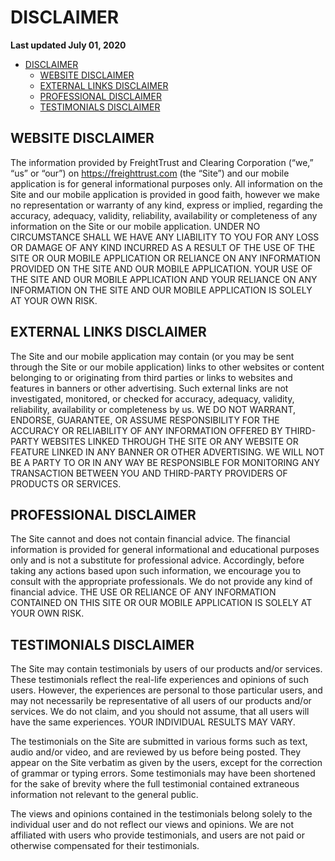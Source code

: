 # DISCLAIMER

**Last updated July 01, 2020**

- [DISCLAIMER](#disclaimer)
  * [WEBSITE DISCLAIMER](#website-disclaimer)
  * [EXTERNAL LINKS DISCLAIMER](#external-links-disclaimer)
  * [PROFESSIONAL DISCLAIMER](#professional-disclaimer)
  * [TESTIMONIALS DISCLAIMER](#testimonials-disclaimer)

## WEBSITE DISCLAIMER

The information provided by FreightTrust and Clearing Corporation (“we,” “us” or “our”) on https://freighttrust.com (the
“Site”) and our mobile application is for general informational purposes only. All information on the Site and our mobile
application is provided in good faith, however we make no representation or warranty of any kind, express or implied,
regarding the accuracy, adequacy, validity, reliability, availability or completeness of any information on the Site or our
mobile application. UNDER NO CIRCUMSTANCE SHALL WE HAVE ANY LIABILITY TO YOU FOR ANY LOSS OR
DAMAGE OF ANY KIND INCURRED AS A RESULT OF THE USE OF THE SITE OR OUR MOBILE
APPLICATION OR RELIANCE ON ANY INFORMATION PROVIDED ON THE SITE AND OUR MOBILE
APPLICATION. YOUR USE OF THE SITE AND OUR MOBILE APPLICATION AND YOUR RELIANCE ON ANY
INFORMATION ON THE SITE AND OUR MOBILE APPLICATION IS SOLELY AT YOUR OWN RISK.

## EXTERNAL LINKS DISCLAIMER

The Site and our mobile application may contain (or you may be sent through the Site or our mobile application)
links to other websites or content belonging to or originating from third parties or links to websites and features in
banners or other advertising. Such external links are not investigated, monitored, or checked for accuracy, adequacy,
validity, reliability, availability or completeness by us. WE DO NOT WARRANT, ENDORSE, GUARANTEE, OR
ASSUME RESPONSIBILITY FOR THE ACCURACY OR RELIABILITY OF ANY INFORMATION OFFERED BY
THIRD-PARTY WEBSITES LINKED THROUGH THE SITE OR ANY WEBSITE OR FEATURE LINKED IN ANY
BANNER OR OTHER ADVERTISING. WE WILL NOT BE A PARTY TO OR IN ANY WAY BE RESPONSIBLE FOR
MONITORING ANY TRANSACTION BETWEEN YOU AND THIRD-PARTY PROVIDERS OF PRODUCTS OR
SERVICES.

## PROFESSIONAL DISCLAIMER

The Site cannot and does not contain financial advice. The financial information is provided for general informational
and educational purposes only and is not a substitute for professional advice. Accordingly, before taking any actions
based upon such information, we encourage you to consult with the appropriate professionals. We do not provide any
kind of financial advice. THE USE OR RELIANCE OF ANY INFORMATION CONTAINED ON THIS SITE OR OUR
MOBILE APPLICATION IS SOLELY AT YOUR OWN RISK.

## TESTIMONIALS DISCLAIMER

The Site may contain testimonials by users of our products and/or services. These testimonials reflect the real-life
experiences and opinions of such users. However, the experiences are personal to those particular users, and may
not necessarily be representative of all users of our products and/or services. We do not claim, and you should not
assume, that all users will have the same experiences. YOUR INDIVIDUAL RESULTS MAY VARY.

The testimonials on the Site are submitted in various forms such as text, audio and/or video, and are reviewed by us
before being posted. They appear on the Site verbatim as given by the users, except for the correction of grammar or
typing errors. Some testimonials may have been shortened for the sake of brevity where the full testimonial contained
extraneous information not relevant to the general public.

The views and opinions contained in the testimonials belong solely to the individual user and do not reflect our views
and opinions. We are not affiliated with users who provide testimonials, and users are not paid or otherwise
compensated for their testimonials.



